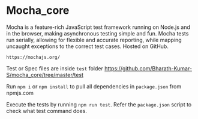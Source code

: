 # Mocha_core

Mocha is a feature-rich JavaScript test framework running on Node.js and in the browser, making asynchronous testing simple and fun. Mocha tests run serially, allowing for flexible and accurate reporting, while mapping uncaught exceptions to the correct test cases. Hosted on GitHub.

`https://mochajs.org/`

Test or Spec files are inside `test` folder https://github.com/Bharath-Kumar-S/mocha_core/tree/master/test

Run `npm i` or `npm install` to pull all dependencies in `package.json` from npmjs.com

Execute the tests by running `npm run test`. Refer the `package.json` script to check what test command does.
